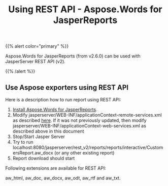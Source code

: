﻿---
title: Using REST API - Aspose.Words for JasperReports
articleTitle: Using REST API
linktitle: Using REST API
description: "Aspose.Words for JasperReports (from v2.6.0) can be used with JasperServer REST API (v2)."
type: docs
weight: 140
url: /jasperreports/using-rest-api/
---

{{% alert color="primary" %}} 

Aspose.Words for JasperReports (from v2.6.0) can be used with JasperServer REST API (v2).

{{% /alert %}} 

## Use Aspose exporters using REST API

Here is a description how to run report using REST API:

1. [Install Aspose.Words for JasperReports](/words/jasperreports/installation/).
1. Modify jasperserver/WEB-INF/applicationContext-remote-services.xml as described [here](/words/jasperreports/installation/). If it was not previously updated, then modify jasperserver/WEB-INF/applicationContext-web-services.xml as described above in this document
1. Stop/Start Jasper Server
1. Try to run localhost:8080/jasperserver/rest_v2/reports/reports/interactive/CustomersReport.aw_docx (or any other existing report)
1. Report download should start

Following extensions are available for REST API: 

aw_html, aw_doc, aw_docx, aw_odt, aw_rtf and aw_txt.
